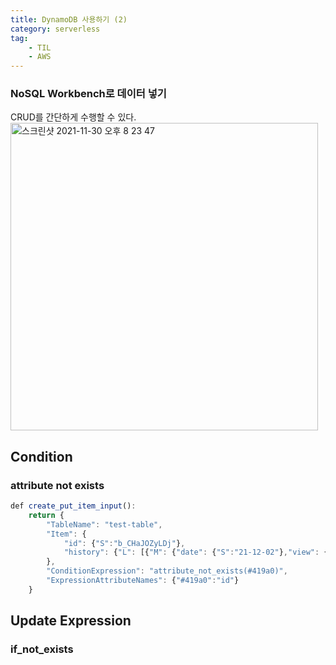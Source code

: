 ```yaml
---
title: DynamoDB 사용하기 (2)
category: serverless
tag: 
    - TIL
    - AWS
---
```


### NoSQL Workbench로 데이터 넣기

CRUD를 간단하게 수행할 수 있다.
<img width="492" alt="스크린샷 2021-11-30 오후 8 23 47" src="https://user-images.githubusercontent.com/81026531/144225517-9c2c7419-e4f8-4f79-81f3-33da8fc3523f.png">


## Condition

### attribute not exists

```js
def create_put_item_input():
    return {
        "TableName": "test-table",
        "Item": {
            "id": {"S":"b_CHaJOZyLDj"}, 
            "history": {"L": [{"M": {"date": {"S":"21-12-02"},"view": {"N":"100"},"play": {"N":"50"}}}]}
        },
        "ConditionExpression": "attribute_not_exists(#419a0)",
        "ExpressionAttributeNames": {"#419a0":"id"}
    }
```
## Update Expression

### if_not_exists

```js


```

